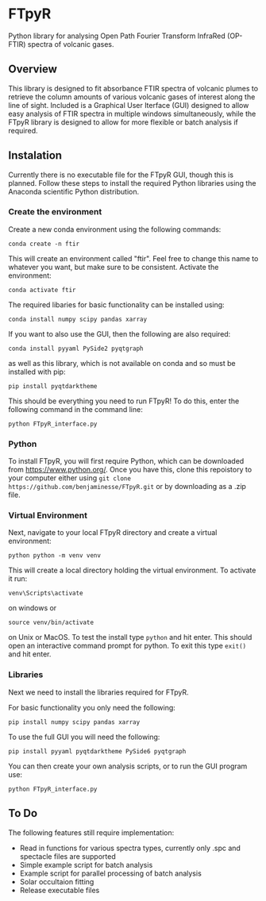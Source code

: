 # FTpyR

Python library for analysing Open Path Fourier Transform InfraRed (OP-FTIR) spectra of volcanic gases.

## Overview

This library is designed to fit absorbance FTIR spectra of volcanic plumes to retrieve the column amounts of various volcanic gases of interest along the line of sight. Included is a Graphical User Iterface (GUI) designed to allow easy analysis of FTIR spectra in multiple windows simultaneously, while the FTpyR library is designed to allow for more flexible or batch analysis if required.

## Instalation

Currently there is no executable file for the FTpyR GUI, though this is planned. Follow these steps to install the required Python libraries using the Anaconda scientific Python distribution.

### Create the environment

Create a new conda environment using the following commands:

```
conda create -n ftir
```

This will create an environment called "ftir". Feel free to change this name to whatever you want, but make sure to be consistent. Activate the environment:

```
conda activate ftir
```

The required libaries for basic functionality can be installed using:

```
conda install numpy scipy pandas xarray
```

If you want to also use the GUI, then the following are also required:

```
conda install pyyaml PySide2 pyqtgraph
```

as well as this library, which is not available on conda and so must be installed with pip:

```
pip install pyqtdarktheme
```

This should be everything you need to run FTpyR! To do this, enter the following command in the command line:

```
python FTpyR_interface.py
```

### Python

To install FTpyR, you will first require Python, which can be downloaded from https://www.python.org/. Once you have this, clone this repoistory to your computer either using `git clone https://github.com/benjaminesse/FTpyR.git` or by downloading as a .zip file.

### Virtual Environment

Next, navigate to your local FTpyR directory and create a virtual environment:

```
python python -m venv venv
```

This will create a local directory holding the virtual environment. To activate it run:

```
venv\Scripts\activate
```

on windows or

```
source venv/bin/activate
```

on Unix or MacOS. To test the install type `python` and hit enter. This should open an interactive command prompt for python. To exit this type `exit()` and hit enter.

### Libraries

Next we need to install the libraries required for FTpyR.

For basic functionality you only need the following:

```
pip install numpy scipy pandas xarray
```

To use the full GUI you will need the following:

```
pip install pyyaml pyqtdarktheme PySide6 pyqtgraph
```

You can then create your own analysis scripts, or to run the GUI program use:

```
python FTpyR_interface.py
```

## To Do

The following features still require implementation:

- Read in functions for various spectra types, currently only .spc and spectacle files are supported
- Simple example script for batch analysis
- Example script for parallel processing of batch analysis
- Solar occultaion fitting
- Release executable files
